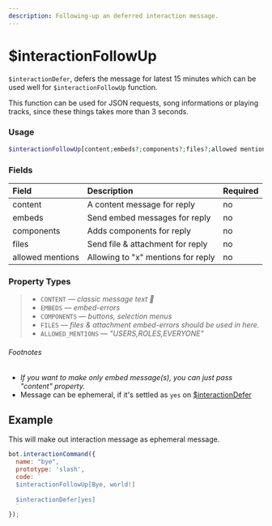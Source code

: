 ```yaml
---
description: Following-up an deferred interaction message.
---
```


# $interactionFollowUp

`$interactionDefer`, defers the message for latest 15 minutes which can be used well for `$interactionFollowUp` function. 

This function can be used for JSON requests, song informations or playing tracks, since these things takes more than 3 seconds.

### Usage 

```php
$interactionFollowUp[content;embeds?;components?;files?;allowed mentions?]
```

### Fields

| Field | Description | Required |
| :--- | :--- | :--- |
| content | A content message for reply | no |
| embeds | Send embed messages for reply | no |
| components | Adds components for reply | no |
| files | Send file & attachment for reply | no |
| allowed mentions | Allowing to "x" mentions for reply | no |

### Property Types

> * `CONTENT` — *classic message text 🤠*
> * `EMBEDS` — *embed-errors*
> * `COMPONENTS` — *buttons, selection menus*
> * `FILES` — *files & attachment embed-errors should be used in here.*
> * `ALLOWED_MENTIONS` — *"USERS,ROLES,EVERYONE"*

###### Footnotes

* *If you want to make only embed message(s), you can just pass "content" property.*
* Message can be ephemeral, if it's settled as `yes` on [$interactionDefer](functions/usdinteractiondefer.md)

## Example

This will make out interaction message as ephemeral message.

```javascript
bot.interactionCommand({
  name: "bye",
  prototype: 'slash',
  code: `
  $interactionFollowUp[Bye, world!]
  
  $interactionDefer[yes]
  `
});
```
